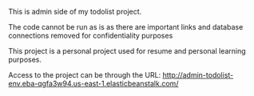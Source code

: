 This is admin side of my todolist project. 

The code cannot be run as is as there are important links and database connections removed for confidentiality purposes

This project is a personal project used for resume and personal learning purposes.

Access to the project can be through the URL: http://admin-todolist-env.eba-qgfa3w94.us-east-1.elasticbeanstalk.com/
